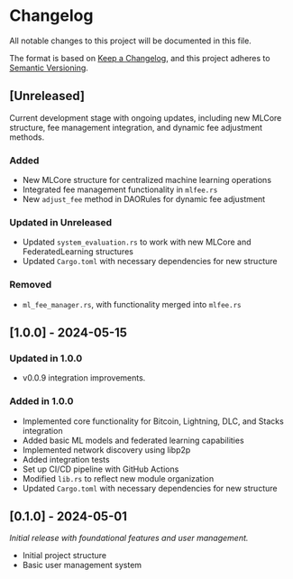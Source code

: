 # Changelog

All notable changes to this project will be documented in this file.

The format is based on [Keep a Changelog](https://keepachangelog.com/en/1.0.0/),
and this project adheres to [Semantic Versioning](https://semver.org/spec/v2.0.0.html).

## [Unreleased]

Current development stage with ongoing updates, including new MLCore structure, fee management integration, and dynamic fee adjustment methods.

### Added

- New MLCore structure for centralized machine learning operations
- Integrated fee management functionality in `mlfee.rs`
- New `adjust_fee` method in DAORules for dynamic fee adjustment

### Updated in Unreleased

- Updated `system_evaluation.rs` to work with new MLCore and FederatedLearning structures
- Updated `Cargo.toml` with necessary dependencies for new structure

### Removed

- `ml_fee_manager.rs`, with functionality merged into `mlfee.rs`

## [1.0.0] - 2024-05-15

### Updated in 1.0.0

- v0.0.9 integration improvements.

### Added in 1.0.0

- Implemented core functionality for Bitcoin, Lightning, DLC, and Stacks integration
- Added basic ML models and federated learning capabilities
- Implemented network discovery using libp2p
- Added integration tests
- Set up CI/CD pipeline with GitHub Actions
- Modified `lib.rs` to reflect new module organization
- Updated `Cargo.toml` with necessary dependencies for new structure

## [0.1.0] - 2024-05-01

*Initial release with foundational features and user management.*

- Initial project structure
- Basic user management system
